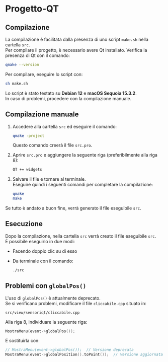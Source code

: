 # Progetto-QT

## Compilazione

La compilazione è facilitata dalla presenza di uno script `make.sh` nella cartella `src`.  
Per compilare il progetto, è necessario avere Qt installato. Verifica la presenza di Qt con il comando:

```sh
qmake --version
```

Per compilare, eseguire lo script con:

```sh
sh make.sh
```

Lo script è stato testato su **Debian 12** e **macOS Sequoia 15.3.2**.  
In caso di problemi, procedere con la compilazione manuale.

## Compilazione manuale

1. Accedere alla cartella `src` ed eseguire il comando:

    ```sh
    qmake -project
    ```

    Questo comando creerà il file `src.pro`.

2. Aprire `src.pro` e aggiungere la seguente riga (preferibilmente alla riga 8):

    ```sh
    QT += widgets
    ```

3. Salvare il file e tornare al terminale.  
   Eseguire quindi i seguenti comandi per completare la compilazione:

    ```sh
    qmake
    make
    ```

Se tutto è andato a buon fine, verrà generato il file eseguibile `src`.

## Esecuzione

Dopo la compilazione, nella cartella `src` verrà creato il file eseguibile `src`.  
È possibile eseguirlo in due modi:

- Facendo doppio clic su di esso
- Da terminale con il comando:

    ```sh
    ./src
    ```

## Problemi con `globalPos()`

L'uso di `globalPos()` è attualmente deprecato.  
Se si verificano problemi, modificare il file `cliccabile.cpp` situato in:

```
src/view/sensoriqt/cliccabile.cpp
```

Alla riga 8, individuare la seguente riga:

```cpp
MostraMenu(event->globalPos());
```

E sostituirla con:

```cpp
// MostraMenu(event->globalPos());  // Versione deprecata
MostraMenu(event->globalPosition().toPoint());  // Versione aggiornata
```
